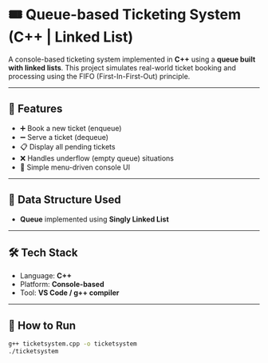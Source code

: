 # 🎟️ Queue-based Ticketing System (C++ | Linked List)

A console-based ticketing system implemented in **C++** using a **queue built with linked lists**. This project simulates real-world ticket booking and processing using the FIFO (First-In-First-Out) principle.

---

## 🔧 Features

- ➕ Book a new ticket (enqueue)
- ➖ Serve a ticket (dequeue)
- 📋 Display all pending tickets
- ❌ Handles underflow (empty queue) situations
- 🧾 Simple menu-driven console UI

---

## 🧠 Data Structure Used

- **Queue** implemented using **Singly Linked List**

---

## 🛠️ Tech Stack

- Language: **C++**
- Platform: **Console-based**
- Tool: **VS Code / g++ compiler**

---

## 🚀 How to Run

```bash
g++ ticketsystem.cpp -o ticketsystem
./ticketsystem
